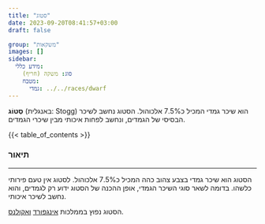 ```yaml
---
title: "סטוג"
date: 2023-09-20T08:41:57+03:00
draft: false

group: "משקאות"
images: []
sidebar:
  מידע כללי:
    סוג: משקה (חריף)
    מטבח:
      גמדי: ../../races/dwarf
---
```


**סְטוֹג** (באנגלית: Stogg) הוא שיכר גמדי המכיל כ7.5% אלכוהול. הסטוג נחשב לשיכר הבסיסי של הגמדים, ונחשב לפחות איכותי מבין שיכרי הגמדים. 

{{< table_of_contents >}}

### תיאור
---
הסטוג הוא שיכר גמדי בצבע צהוב כהה המכיל כ7.5% אלכוהול. לסטוג אין טעם פירותי כלשהו. בדומה לשאר סוגי השיכר הגמדי, אופן ההכנה של הסטוג ידוע רק לגמדים, והוא נחשב לשיכר איכותי. 

הסטוג נפוץ בממלכות [אינגפורד](../../kingdoms/ingford) [ואקולנס](../../kingdoms/akolance).